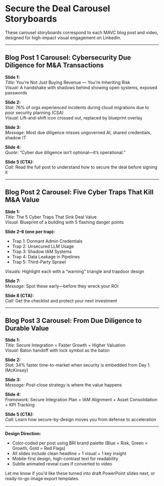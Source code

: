 # Secure the Deal Carousel Storyboards

These carousel storyboards correspond to each MAVC blog post and video, designed for high-impact visual engagement on LinkedIn.

---

## **Blog Post 1 Carousel: Cybersecurity Due Diligence for M&A Transactions**

**Slide 1:**  
*Title:* You’re Not Just Buying Revenue — You’re Inheriting Risk  
*Visual:* A handshake with shadows behind showing open systems, exposed passwords

**Slide 2:**  
*Stat:* 76% of orgs experienced incidents during cloud migrations due to poor security planning (CSA)  
*Visual:* Lift-and-shift icon crossed out, replaced by blueprint overlay

**Slide 3:**  
*Message:* Most due diligence misses ungoverned AI, shared credentials, shadow IT

**Slide 4:**  
*Quote:* “Cyber due diligence isn’t optional—it’s operational.”

**Slide 5 (CTA):**  
*Call:* Read the full post to understand how to secure the deal before signing it

---

## **Blog Post 2 Carousel: Five Cyber Traps That Kill M&A Value**

**Slide 1:**  
*Title:* The 5 Cyber Traps That Sink Deal Value  
*Visual:* Blueprint of a building with 5 flashing danger points

**Slide 2–6 (one per trap):**  
- Trap 1: Dormant Admin Credentials  
- Trap 2: Unsecured LLM Usage  
- Trap 3: Shadow IAM Systems  
- Trap 4: Data Leakage in Pipelines  
- Trap 5: Third-Party Sprawl

*Visuals:* Highlight each with a “warning” triangle and trapdoor design

**Slide 7:**  
*Message:* Spot these early—before they wreck your ROI

**Slide 8 (CTA):**  
*Call:* Get the checklist and protect your next investment

---

## **Blog Post 3 Carousel: From Due Diligence to Durable Value**

**Slide 1:**  
*Title:* Secure Integration = Faster Growth + Higher Valuation  
*Visual:* Baton handoff with lock symbol as the baton

**Slide 2:**  
*Stat:* 34% faster time-to-market when security is embedded from Day 1 (McKinsey)

**Slide 3:**  
*Message:* Post-close strategy is where the value happens

**Slide 4:**  
*Framework:* Secure Integration Plan = IAM Alignment + Asset Consolidation + KPI Tracking

**Slide 5 (CTA):**  
*Call:* Learn how secure-by-design moves you from defense to acceleration

---

**Design Direction:**
- Color-coded per post using BRI brand palette (Blue = Risk, Green = Growth, Gold = Red Flags)
- All slides include clean headline + 1 visual + 1 key insight
- Mobile-first design, high-contrast text for readability
- Subtle animated reveal cues if converted to video

Let me know if you'd like these turned into draft PowerPoint slides next, or ready-to-go image export templates.


